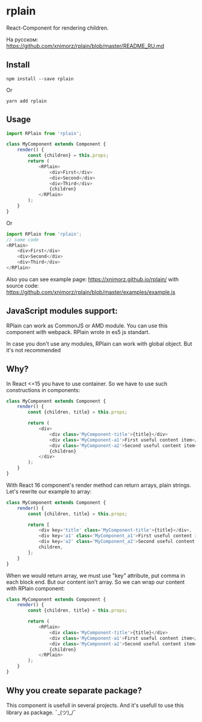 # rplain

React-Component for rendering children.

На русском: https://github.com/xnimorz/rplain/blob/master/README_RU.md

## Install
```
npm install --save rplain
```
Or
```
yarn add rplain
```
## Usage

```javascript
import RPlain from 'rplain';

class MyComponent extends Component {
    render() {
        const {children} = this.props;
        return (
            <RPlain>
                <div>First</div>
                <div>Second</div>
                <div>Third</div>    
                {children}
            </RPlain>
        );
    }
}
```
Or
```javascript
import RPlain from 'rplain';
// some code
<RPlain>
    <div>First</div>
    <div>Second</div>
    <div>Third</div>    
</RPlain>
```
Also you can see example page: https://xnimorz.github.io/rplain/ with source code: https://github.com/xnimorz/rplain/blob/master/examples/example.js

## JavaScript modules support:

RPlain can work as CommonJS or AMD module. You can use this component with webpack. RPlain wrote in es5 js standart. 

In case you don't use any modules, RPlain can work with global object. But it's not recommended

## Why?

In React <=15 you have to use container. So we have to use such constructions in components:

```javascript
class MyComponent extends Component {
    render() {
        const {children, title} = this.props;

        return (
            <div>
                <div class='MyComponent-title'>{title}</div>
                <div class='MyComponent-a1'>First useful content item</div>
                <div class='MyComponent-a2'>Second useful content item</div>
                {children}
            </div>
        );
    }
}
```
With React 16 component's render method can return arrays, plain strings. 
Let's rewrite our example to array:
```javascript
class MyComponent extends Component {
    render() {
        const {children, title} = this.props;

        return [                    
            <div key='title' class='MyComponent-title'>{title}</div>,
            <div key='a1' class='MyComponent_a1'>First useful content item</div>,
            <div key='a2' class='MyComponent_a2'>Second useful content item</div>,
            children,
        ];
    }
}
```
When we would return array, we must use "key" attribute, put comma in each block end. But our content isn't array. So we can wrap our content with RPlain component:
```javascript
class MyComponent extends Component {
    render() {
        const {children, title} = this.props;

        return (
            <RPlain>
                <div class='MyComponent-title'>{title}</div>
                <div class='MyComponent-a1'>First useful content item</div>
                <div class='MyComponent-a2'>Second useful content item</div>
                {children}
            </RPlain>
        );            
    }
}
```
## Why you create separate package?

This component is usefull in several projects. And it's usefull to use this library as package. ¯\_(ツ)_/¯
